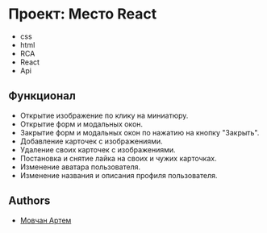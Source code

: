 # Проект: Место React



- css
- html
- RCA
- React
- Api

## Функционал

- Открытие изображение по клику на миниатюру.
- Открытие форм и модальных окон.
- Закрытие форм и модальных окон по нажатию на кнопку "Закрыть".
- Добавление карточек с изображениями.
- Удаление своих карточек с изображениями.
- Постановка и снятие лайка на своих и чужих карточках.
- Изменение аватара пользователя.
- Изменение названия и описания профиля пользователя.

## Authors

- [Мовчан Артем](rapid11ru@yandex.ru)

